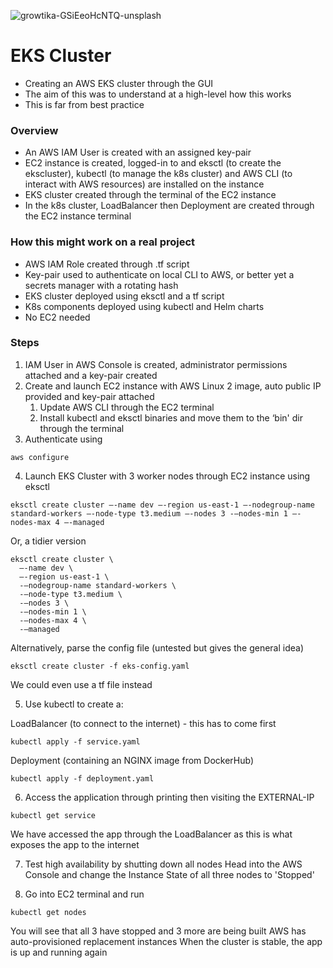 ![growtika-GSiEeoHcNTQ-unsplash](https://user-images.githubusercontent.com/112378055/229515766-becf1c42-8f8d-4517-aaf1-fc3b1769534d.jpg)

# EKS Cluster

- Creating an AWS EKS cluster through the GUI
- The aim of this was to understand at a high-level how this works
- This is far from best practice

### Overview

- An AWS IAM User is created with an assigned key-pair
- EC2 instance is created, logged-in to and eksctl (to create the ekscluster), kubectl (to manage the k8s cluster) and AWS CLI (to interact with AWS resources) are installed on the instance
- EKS cluster created through the terminal of the EC2 instance
- In the k8s cluster, LoadBalancer then Deployment are created through the EC2 instance terminal

### How this might work on a real project

- AWS IAM Role created through .tf script
- Key-pair used to authenticate on local CLI to AWS, or better yet a secrets manager with a rotating hash
- EKS cluster deployed using eksctl and a tf script
- K8s components deployed using kubectl and Helm charts
- No EC2 needed

### Steps

1. IAM User in AWS Console is created, administrator permissions attached and a key-pair created
2. Create and launch EC2 instance with AWS Linux 2 image, auto public IP provided and key-pair attached
    1. Update AWS CLI through the EC2 terminal
    2. Install kubectl and eksctl binaries and move them to the ‘bin' dir through the terminal
3. Authenticate using

```
aws configure
```

4. Launch EKS Cluster with 3 worker nodes through EC2 instance using eksctl
```
eksctl create cluster —-name dev —-region us-east-1 —-nodegroup-name standard-workers —-node-type t3.medium —-nodes 3 -—nodes-min 1 —-nodes-max 4 —-managed
```

Or, a tidier version
```
eksctl create cluster \
  —-name dev \ 
  —-region us-east-1 \ 
  -—nodegroup-name standard-workers \
  -—node-type t3.medium \
  -—nodes 3 \
  -—nodes-min 1 \
  -—nodes-max 4 \ 
  -—managed
```

Alternatively, parse the config file (untested but gives the general idea)
```
eksctl create cluster -f eks-config.yaml
```

We could even use a tf file instead

5. Use kubectl to create a:

LoadBalancer (to connect to the internet) - this has to come first
```
kubectl apply -f service.yaml
```
 
Deployment (containing an NGINX image from DockerHub)
```
kubectl apply -f deployment.yaml
```

6. Access the application through printing then visiting the EXTERNAL-IP
```
kubectl get service
```
We have accessed the app through the LoadBalancer as this is what exposes the app to the internet

7. Test high availability by shutting down all nodes
Head into the AWS Console and change the Instance State of all three nodes to 'Stopped'

8. Go into EC2 terminal and run
```
kubectl get nodes
```
You will see that all 3 have stopped and 3 more are being built
AWS has auto-provisioned replacement instances
When the cluster is stable, the app is up and running again    